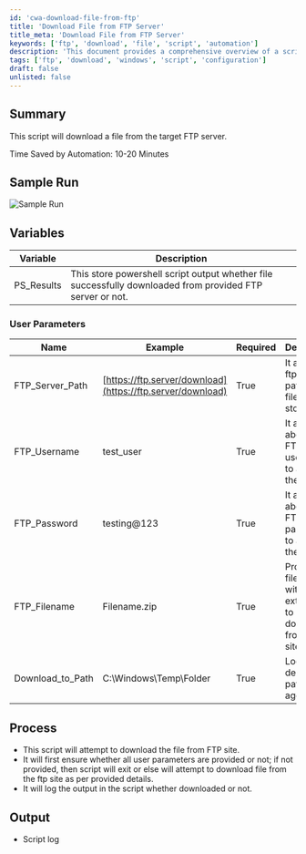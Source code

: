 ```yaml
---
id: 'cwa-download-file-from-ftp'
title: 'Download File from FTP Server'
title_meta: 'Download File from FTP Server'
keywords: ['ftp', 'download', 'file', 'script', 'automation']
description: 'This document provides a comprehensive overview of a script designed to download files from a specified FTP server. It includes details on user parameters, process flow, and output logging to ensure successful execution and error handling.'
tags: ['ftp', 'download', 'windows', 'script', 'configuration']
draft: false
unlisted: false
---
```

## Summary

This script will download a file from the target FTP server.

Time Saved by Automation: 10-20 Minutes

## Sample Run

![Sample Run](5078775/docs/7819431/images/10885236)

## Variables

| Variable      | Description                                                                                       |
|---------------|---------------------------------------------------------------------------------------------------|
| PS_Results    | This store powershell script output whether file successfully downloaded from provided FTP server or not. |

### User Parameters

| Name               | Example                                 | Required | Description                                                  |
|--------------------|-----------------------------------------|----------|--------------------------------------------------------------|
| FTP_Server_Path    | [https://ftp.server/download](https://ftp.server/download) | True     | It asks the ftp server path where file is stored            |
| FTP_Username       | test_user                               | True     | It asks about the FTP username to access the ftp site       |
| FTP_Password       | testing@123                             | True     | It asks about the FTP password to access the ftp site       |
| FTP_Filename       | Filename.zip                            | True     | Provide filename with extension to download from ftp site   |
| Download_to_Path   | C:\Windows\Temp\Folder                  | True     | Local destination path on agent                               |

## Process

- This script will attempt to download the file from FTP site.
- It will first ensure whether all user parameters are provided or not; if not provided, then script will exit or else will attempt to download file from the ftp site as per provided details.
- It will log the output in the script whether downloaded or not.

## Output

- Script log


